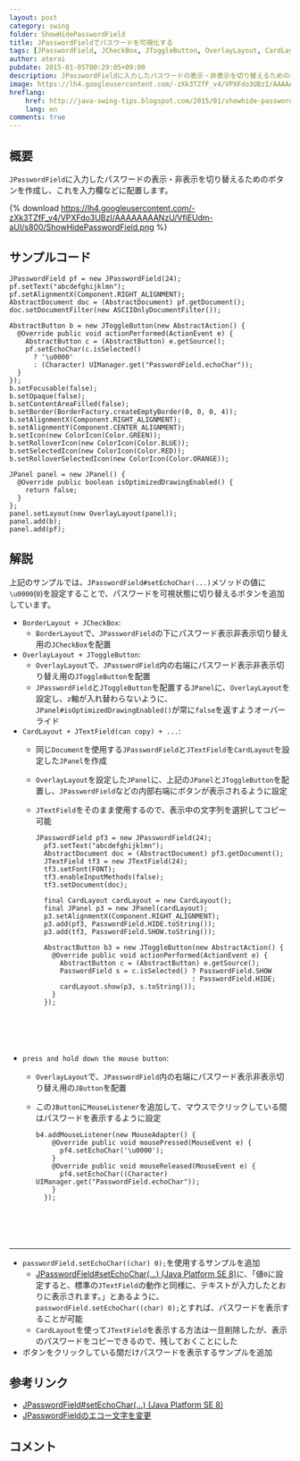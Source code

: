```yaml
---
layout: post
category: swing
folder: ShowHidePasswordField
title: JPasswordFieldでパスワードを可視化する
tags: [JPasswordField, JCheckBox, JToggleButton, OverlayLayout, CardLayout]
author: aterai
pubdate: 2015-01-05T00:29:05+09:00
description: JPasswordFieldに入力したパスワードの表示・非表示を切り替えるためのボタンを作成し、これを入力欄などに配置します。
image: https://lh4.googleusercontent.com/-zXk3TZfF_v4/VPXFdo3UBzI/AAAAAAAANzU/VfiEUdm-aUI/s800/ShowHidePasswordField.png
hreflang:
    href: http://java-swing-tips.blogspot.com/2015/01/showhide-passwordfield-using-cardlayout.html
    lang: en
comments: true
---
```

## 概要
`JPasswordField`に入力したパスワードの表示・非表示を切り替えるためのボタンを作成し、これを入力欄などに配置します。

{% download https://lh4.googleusercontent.com/-zXk3TZfF_v4/VPXFdo3UBzI/AAAAAAAANzU/VfiEUdm-aUI/s800/ShowHidePasswordField.png %}

## サンプルコード
<pre class="prettyprint"><code>JPasswordField pf = new JPasswordField(24);
pf.setText("abcdefghijklmn");
pf.setAlignmentX(Component.RIGHT_ALIGNMENT);
AbstractDocument doc = (AbstractDocument) pf.getDocument();
doc.setDocumentFilter(new ASCIIOnlyDocumentFilter());

AbstractButton b = new JToggleButton(new AbstractAction() {
  @Override public void actionPerformed(ActionEvent e) {
    AbstractButton c = (AbstractButton) e.getSource();
    pf.setEchoChar(c.isSelected()
      ? '\u0000'
      : (Character) UIManager.get("PasswordField.echoChar"));
  }
});
b.setFocusable(false);
b.setOpaque(false);
b.setContentAreaFilled(false);
b.setBorder(BorderFactory.createEmptyBorder(0, 0, 0, 4));
b.setAlignmentX(Component.RIGHT_ALIGNMENT);
b.setAlignmentY(Component.CENTER_ALIGNMENT);
b.setIcon(new ColorIcon(Color.GREEN));
b.setRolloverIcon(new ColorIcon(Color.BLUE));
b.setSelectedIcon(new ColorIcon(Color.RED));
b.setRolloverSelectedIcon(new ColorIcon(Color.ORANGE));

JPanel panel = new JPanel() {
  @Override public boolean isOptimizedDrawingEnabled() {
    return false;
  }
};
panel.setLayout(new OverlayLayout(panel));
panel.add(b);
panel.add(pf);
</code></pre>

## 解説
上記のサンプルでは、`JPasswordField#setEchoChar(...)`メソッドの値に`\u0000`(`0`)を設定することで、パスワードを可視状態に切り替えるボタンを追加しています。

- `BorderLayout + JCheckBox`:
    - `BorderLayout`で、`JPasswordField`の下にパスワード表示非表示切り替え用の`JCheckBox`を配置
- `OverlayLayout + JToggleButton`:
    - `OverlayLayout`で、`JPasswordField`内の右端にパスワード表示非表示切り替え用の`JToggleButton`を配置
    - `JPasswordField`と`JToggleButton`を配置する`JPanel`に、`OverlayLayout`を設定し、`z`軸が入れ替わらないように、`JPanel#isOptimizedDrawingEnabled()`が常に`false`を返すようオーバーライド
- `CardLayout + JTextField(can copy) + ...`:
    - 同じ`Document`を使用する`JPasswordField`と`JTextField`を`CardLayout`を設定した`JPanel`を作成
    - `OverlayLayout`を設定した`JPanel`に、上記の`JPanel`と`JToggleButton`を配置し、`JPasswordField`などの内部右端にボタンが表示されるように設定
    - `JTextField`をそのまま使用するので、表示中の文字列を選択してコピー可能
        
        <pre class="prettyprint"><code>JPasswordField pf3 = new JPasswordField(24);
        pf3.setText("abcdefghijklmn");
        AbstractDocument doc = (AbstractDocument) pf3.getDocument();
        JTextField tf3 = new JTextField(24);
        tf3.setFont(FONT);
        tf3.enableInputMethods(false);
        tf3.setDocument(doc);
        
        final CardLayout cardLayout = new CardLayout();
        final JPanel p3 = new JPanel(cardLayout);
        p3.setAlignmentX(Component.RIGHT_ALIGNMENT);
        p3.add(pf3, PasswordField.HIDE.toString());
        p3.add(tf3, PasswordField.SHOW.toString());
        
        AbstractButton b3 = new JToggleButton(new AbstractAction() {
          @Override public void actionPerformed(ActionEvent e) {
            AbstractButton c = (AbstractButton) e.getSource();
            PasswordField s = c.isSelected() ? PasswordField.SHOW
                                             : PasswordField.HIDE;
            cardLayout.show(p3, s.toString());
          }
        });
</code></pre>
- `press and hold down the mouse button`:
    - `OverlayLayout`で、`JPasswordField`内の右端にパスワード表示非表示切り替え用の`JButton`を配置
    - この`JButton`に`MouseListener`を追加して、マウスでクリックしている間はパスワードを表示するように設定
        
        <pre class="prettyprint"><code>b4.addMouseListener(new MouseAdapter() {
          @Override public void mousePressed(MouseEvent e) {
            pf4.setEchoChar('\u0000');
          }
          @Override public void mouseReleased(MouseEvent e) {
            pf4.setEchoChar((Character) UIManager.get("PasswordField.echoChar"));
          }
        });
</code></pre>

<!-- dummy comment line for breaking list -->
- - - -
- `passwordField.setEchoChar((char) 0);`を使用するサンプルを追加
    - [JPasswordField#setEchoChar(...) (Java Platform SE 8)](https://docs.oracle.com/javase/jp/8/docs/api/javax/swing/JPasswordField.html#setEchoChar-char-)に、「値`0`に設定すると、標準の`JTextField`の動作と同様に、テキストが入力したとおりに表示されます。」とあるように、`passwordField.setEchoChar((char) 0);`とすれば、パスワードを表示することが可能
    - `CardLayout`を使って`JTextField`を表示する方法は一旦削除したが、表示のパスワードをコピーできるので、残しておくことにした
- ボタンをクリックしている間だけパスワードを表示するサンプルを追加

<!-- dummy comment line for breaking list -->

## 参考リンク
- [JPasswordField#setEchoChar(...) (Java Platform SE 8)](https://docs.oracle.com/javase/jp/8/docs/api/javax/swing/JPasswordField.html#setEchoChar-char-)
- [JPasswordFieldのエコー文字を変更](https://ateraimemo.com/Swing/PasswordView.html)

<!-- dummy comment line for breaking list -->

## コメント
